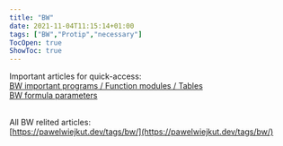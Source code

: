 ```yaml
---
title: "BW"
date: 2021-11-04T11:15:14+01:00
tags: ["BW","Protip","necessary"]
TocOpen: true
ShowToc: true
---
```

Important articles for quick-access: </br>
[BW important programs / Function modules / Tables](https://pawelwiejkut.dev/posts/bw-important-programs/)</br>
[BW formula parameters](https://pawelwiejkut.dev/posts/bw-formula-parameters/)</br></br>

All BW relited articles:</br>
[https://pawelwiejkut.dev/tags/bw/](https://pawelwiejkut.dev/tags/bw/)

